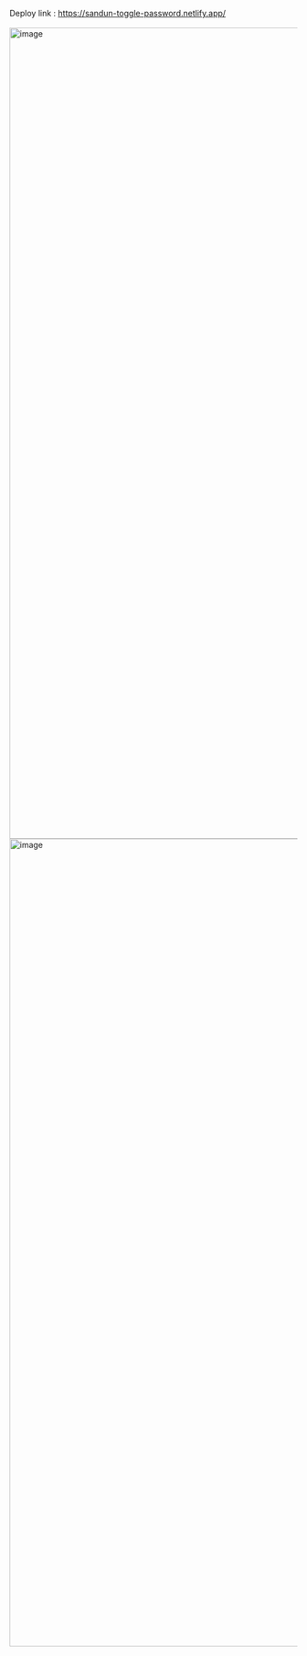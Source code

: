 Deploy link : https://sandun-toggle-password.netlify.app/
<br/>
<br/>
<img width="1420" alt="image" src="https://github.com/Sandunjayasekar/password-toggle/assets/73893725/d77a5bf5-795e-41e7-9b84-b0455ec69d5f">
<img width="1414" alt="image" src="https://github.com/Sandunjayasekar/password-toggle/assets/73893725/9b88dcd5-48b9-45cb-8976-2934fd7c2997">
